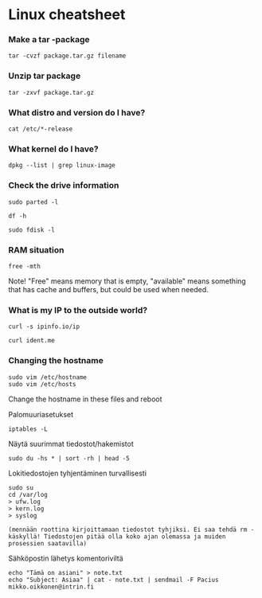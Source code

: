 # Linux cheatsheet


### Make a tar -package
 	tar -cvzf package.tar.gz filename

### Unzip tar package
	tar -zxvf package.tar.gz

### What distro and version do I have?
	cat /etc/*-release

### What kernel do I have?
	dpkg --list | grep linux-image

### Check the drive information
	sudo parted -l

	df -h

	sudo fdisk -l

### RAM situation
	free -mth

Note! "Free" means memory that is empty, "available" means something that has cache and buffers, but could be used when needed.

### What is my IP to the outside world?
	curl -s ipinfo.io/ip

	curl ident.me
	
### Changing the hostname

	sudo vim /etc/hostname
	sudo vim /etc/hosts

Change the hostname in these files and reboot



Palomuuriasetukset

	iptables -L


Näytä suurimmat tiedostot/hakemistot

	sudo du -hs * | sort -rh | head -5


Lokitiedostojen tyhjentäminen turvallisesti

	sudo su
	cd /var/log
	> ufw.log
	> kern.log
	> syslog

	(mennään roottina kirjoittamaan tiedostot tyhjiksi. Ei saa tehdä rm -käskyllä! Tiedostojen pitää olla koko ajan olemassa ja muiden prosessien saatavilla)


Sähköpostin lähetys komentoriviltä

	echo "Tämä on asiani" > note.txt
	echo "Subject: Asiaa" | cat - note.txt | sendmail -F Pacius mikko.oikkonen@intrin.fi










